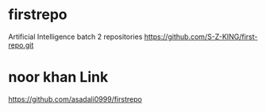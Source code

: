 # firstrepo
Artificial Intelligence batch 2 repositories
https://github.com/S-Z-KING/first-repo.git





# noor khan Link

https://github.com/asadali0999/firstrepo
